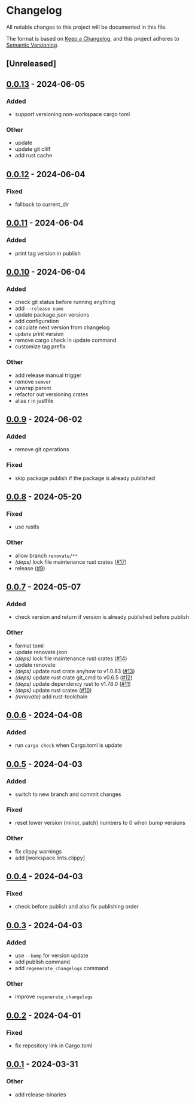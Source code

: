 # Changelog
All notable changes to this project will be documented in this file.

The format is based on [Keep a Changelog](https://keepachangelog.com/en/1.0.0/),
and this project adheres to [Semantic Versioning](https://semver.org/spec/v2.0.0.html).

## [Unreleased]

## [0.0.13](https://github.com/oxc-project/cargo-release-oxc/compare/v0.0.12...v0.0.13) - 2024-06-05

### Added
- support versioning non-workspace cargo toml

### Other
- update
- update git cliff
- add rust cache

## [0.0.12](https://github.com/oxc-project/cargo-release-oxc/compare/v0.0.11...v0.0.12) - 2024-06-04

### Fixed
- fallback to current_dir

## [0.0.11](https://github.com/oxc-project/cargo-release-oxc/compare/v0.0.10...v0.0.11) - 2024-06-04

### Added
- print tag version in publish

## [0.0.10](https://github.com/oxc-project/cargo-release-oxc/compare/v0.0.9...v0.0.10) - 2024-06-04

### Added
- check git status before running anything
- add `--release name`
- update package.json versions
- add configuration
- calculate next version from changelog
- `update` print version
- remove cargo check in update command
- customize tag prefix

### Other
- add release manual trigger
- remove `semver`
- unwrap parent
- refactor out versioning crates
- alias r in justfile

## [0.0.9](https://github.com/oxc-project/cargo-release-oxc/compare/v0.0.8...v0.0.9) - 2024-06-02

### Added
- remove git operations

### Fixed
- skip package publish if the package is already published

## [0.0.8](https://github.com/oxc-project/cargo-release-oxc/compare/v0.0.7...v0.0.8) - 2024-05-20

### Fixed
- use rustls

### Other
- allow branch `renovate/**`
- *(deps)* lock file maintenance rust crates ([#17](https://github.com/oxc-project/cargo-release-oxc/pull/17))
- release ([#9](https://github.com/oxc-project/cargo-release-oxc/pull/9))

## [0.0.7](https://github.com/oxc-project/cargo-release-oxc/compare/v0.0.6...v0.0.7) - 2024-05-07

### Added
- check version and return if version is already published before publish

### Other
- format toml
- update renovate.json
- *(deps)* lock file maintenance rust crates ([#14](https://github.com/oxc-project/cargo-release-oxc/pull/14))
- update renovate
- *(deps)* update rust crate anyhow to v1.0.83 ([#13](https://github.com/oxc-project/cargo-release-oxc/pull/13))
- *(deps)* update rust crate git_cmd to v0.6.5 ([#12](https://github.com/oxc-project/cargo-release-oxc/pull/12))
- *(deps)* update dependency rust to v1.78.0 ([#11](https://github.com/oxc-project/cargo-release-oxc/pull/11))
- *(deps)* update rust crates ([#10](https://github.com/oxc-project/cargo-release-oxc/pull/10))
- *(renovate)* add rust-toolchain

## [0.0.6](https://github.com/oxc-project/cargo-release-oxc/compare/v0.0.5...v0.0.6) - 2024-04-08

### Added
- run `cargo check` when Cargo.toml is update

## [0.0.5](https://github.com/oxc-project/cargo-release-oxc/compare/v0.0.4...v0.0.5) - 2024-04-03

### Added
- switch to new branch and commit changes

### Fixed
- reset lower version (minor, patch) numbers to 0 when bump versions

### Other
- fix clippy warnings
- add [workspace.lints.clippy]

## [0.0.4](https://github.com/oxc-project/cargo-release-oxc/compare/v0.0.3...v0.0.4) - 2024-04-03

### Fixed
- check before publish and also fix publishing order

## [0.0.3](https://github.com/oxc-project/cargo-release-oxc/compare/v0.0.2...v0.0.3) - 2024-04-03

### Added
- use `--bump` for version update
- add publish command
- add `regenerate_changelogs` command

### Other
- improve `regenerate_changelogs`

## [0.0.2](https://github.com/oxc-project/cargo-release-oxc/compare/v0.0.1...v0.0.2) - 2024-04-01

### Fixed
- fix repository link in Cargo.toml

## [0.0.1](https://github.com/oxc-project/release-oxc/compare/v0.0.0...v0.0.1) - 2024-03-31

### Other
- add release-binaries
